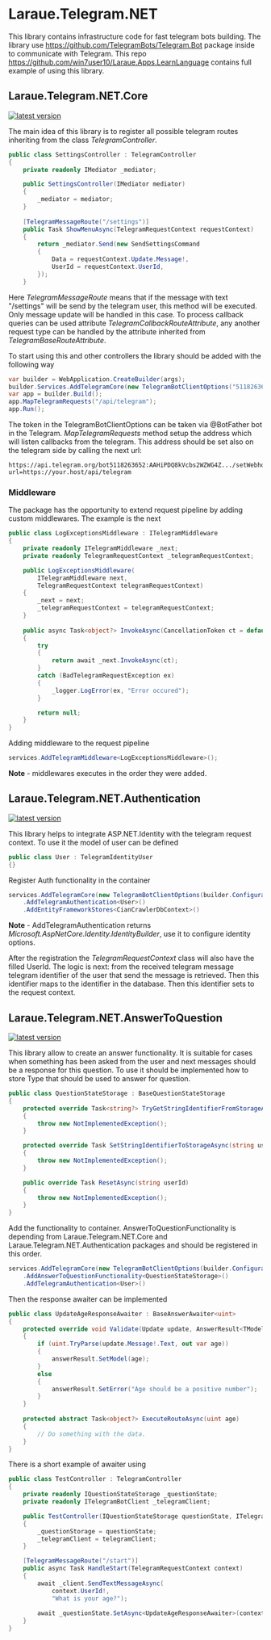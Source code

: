 # Laraue.Telegram.NET

This library contains infrastructure code for fast telegram bots building. The library use https://github.com/TelegramBots/Telegram.Bot package inside to communicate with Telegram.
This repo https://github.com/win7user10/Laraue.Apps.LearnLanguage contains full example of using this library.

## Laraue.Telegram.NET.Core

[![latest version](https://img.shields.io/nuget/v/Laraue.Telegram.NET.Core)](https://www.nuget.org/packages/Laraue.Telegram.NET.Core)

The main idea of this library is to register all possible telegram routes inheriting from the class _TelegramController_.

```csharp
public class SettingsController : TelegramController
{
    private readonly IMediator _mediator;

    public SettingsController(IMediator mediator)
    {
        _mediator = mediator;
    }
    
    [TelegramMessageRoute("/settings")]
    public Task ShowMenuAsync(TelegramRequestContext requestContext)
    {
        return _mediator.Send(new SendSettingsCommand
        {
            Data = requestContext.Update.Message!,
            UserId = requestContext.UserId,
        });
    }
```

Here _TelegramMessageRoute_ means that if the message with text "/settings" will be send by the telegram user, this method will be executed. Only message update will be handled in this case.
To process callback queries can be used attribute _TelegramCallbackRouteAttribute_, any another request type can be handled by the attribute inherited from _TelegramBaseRouteAttribute_.

To start using this and other controllers the library should be added with the following way
```csharp
var builder = WebApplication.CreateBuilder(args);
builder.Services.AddTelegramCore(new TelegramBotClientOptions("5118263652:AAHiPDQ8kVcbs2WZWG4Z..."));
var app = builder.Build();
app.MapTelegramRequests("/api/telegram");
app.Run();
```

The token in the TelegramBotClientOptions can be taken via @BotFather bot in the Telegram.
_MapTelegramRequests_ method setup the address which will listen callbacks from the telegram.
This address should be set also on the telegram side by calling the next url:
```
https://api.telegram.org/bot5118263652:AAHiPDQ8kVcbs2WZWG4Z.../setWebhook?url=https://your.host/api/telegram
```

### Middleware
The package has the opportunity to extend request pipeline by adding custom middlewares. The example is the next
```csharp
public class LogExceptionsMiddleware : ITelegramMiddleware
{
    private readonly ITelegramMiddleware _next;
    private readonly TelegramRequestContext _telegramRequestContext;

    public LogExceptionsMiddleware(
        ITelegramMiddleware next,
        TelegramRequestContext telegramRequestContext)
    {
        _next = next;
        _telegramRequestContext = telegramRequestContext;
    }
    
    public async Task<object?> InvokeAsync(CancellationToken ct = default)
    {
        try
        {
            return await _next.InvokeAsync(ct);
        }
        catch (BadTelegramRequestException ex)
        {
            _logger.LogError(ex, "Error occured");
        }

        return null;
    }
}
```
Adding middleware to the request pipeline
```csharp
services.AddTelegramMiddleware<LogExceptionsMiddleware>();
```
**Note** - middlewares executes in the order they were added.

## Laraue.Telegram.NET.Authentication

[![latest version](https://img.shields.io/nuget/v/Laraue.Telegram.NET.Authentication)](https://www.nuget.org/packages/Laraue.Telegram.NET.Authentication)

This library helps to integrate ASP.NET.Identity with the telegram request context.
To use it the model of user can be defined
```csharp
public class User : TelegramIdentityUser
{}
```
Register Auth functionality in the container
```csharp
services.AddTelegramCore(new TelegramBotClientOptions(builder.Configuration["Telegram:Token"]!))
    .AddTelegramAuthentication<User>()
    .AddEntityFrameworkStores<CianCrawlerDbContext>()
```

**Note** - AddTelegramAuthentication returns _Microsoft.AspNetCore.Identity.IdentityBuilder_, use it to configure identity options.

After the registration the _TelegramRequestContext_ class will also have the filled UserId.
The logic is next: from the received telegram message telegram identifier of the user that send the message is retrieved.
Then this identifier maps to the identifier in the database. Then this identifier sets to the request context.


## Laraue.Telegram.NET.AnswerToQuestion

[![latest version](https://img.shields.io/nuget/v/Laraue.Telegram.NET.AnswerToQuestion)](https://www.nuget.org/packages/Laraue.Telegram.NET.AnswerToQuestion)

This library allow to create an answer functionality. It is suitable for cases when something has been asked from the user and 
next messages should be a response for this question. To use it should be implemented how to store Type that should be used to answer
for question.
```csharp
public class QuestionStateStorage : BaseQuestionStateStorage
{
    protected override Task<string?> TryGetStringIdentifierFromStorageAsync(string userId)
    {
        throw new NotImplementedException();
    }

    protected override Task SetStringIdentifierToStorageAsync(string userId, string id)
    {
        throw new NotImplementedException();
    }

    public override Task ResetAsync(string userId)
    {
        throw new NotImplementedException();
    }
}
```
Add the functionality to container. AnswerToQuestionFunctionality is depending from Laraue.Telegram.NET.Core and Laraue.Telegram.NET.Authentication packages
and should be registered in this order.
```csharp
services.AddTelegramCore(new TelegramBotClientOptions(builder.Configuration["Telegram:Token"]!))
    .AddAnswerToQuestionFunctionality<QuestionStateStorage>()
    .AddTelegramAuthentication<User>()
```
Then the response awaiter can be implemented
```csharp
public class UpdateAgeResponseAwaiter : BaseAnswerAwaiter<uint>
{
    protected override void Validate(Update update, AnswerResult<TModel> answerResult)
    {
        if (uint.TryParse(update.Message!.Text, out var age))
        {
            answerResult.SetModel(age);
        }
        else
        {
            answerResult.SetError("Age should be a positive number");
        }
    }
    
    protected abstract Task<object?> ExecuteRouteAsync(uint age)
    {
        // Do something with the data.
    }
}
```
There is a short example of awaiter using
```csharp
public class TestController : TelegramController
{
    private readonly IQuestionStateStorage _questionState;
    private readonly ITelegramBotClient _telegramClient;

    public TestController(IQuestionStateStorage questionState, ITelegramBotClient telegramClient)
    {
        _questionStorage = questionState;
        _telegramClient = telegramClient;
    }

    [TelegramMessageRoute("/start")]
    public async Task HandleStart(TelegramRequestContext context)
    {
        await _client.SendTextMessageAsync(
            context.UserId!,
            "What is your age?");
            
        await _questionState.SetAsync<UpdateAgeResponseAwaiter>(context.UserId);
    }
}
```